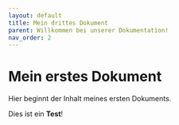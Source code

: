 ```yaml
---
layout: default
title: Mein drittes Dokument
parent: Willkommen bei unserer Dokumentation!
nav_order: 2
---
```


# Mein erstes Dokument

Hier beginnt der Inhalt meines ersten Dokuments.

Dies ist ein **Test**!